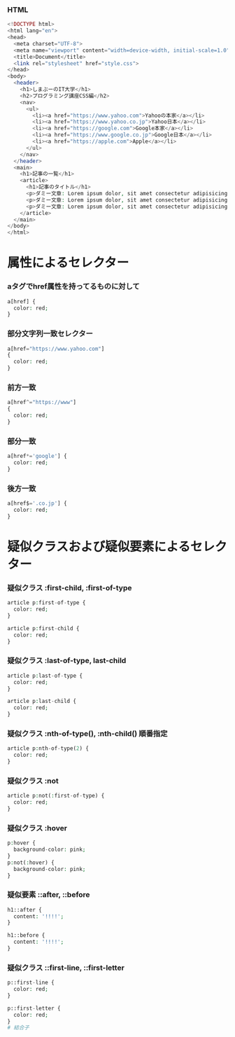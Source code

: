 ### HTML
```php
<!DOCTYPE html>
<html lang="en">
<head>
  <meta charset="UTF-8">
  <meta name="viewport" content="width=device-width, initial-scale=1.0">
  <title>Document</title>
  <link rel="stylesheet" href="style.css">
</head>
<body>
  <header>
    <h1>しまぶーのIT大学</h1>
    <h2>プログラミング講座CSS編</h2>
    <nav>
      <ul>
        <li><a href="https://www.yahoo.com">Yahooの本家</a></li>
        <li><a href="https://www.yahoo.co.jp">Yahoo日本</a></li>
        <li><a href="https://google.com">Google本家</a></li>
        <li><a href="https://www.google.co.jp">Google日本</a></li>
        <li><a href="https://apple.com">Apple</a></li>
      </ul>
    </nav>
  </header>
  <main>
    <h1>記事の一覧</h1>
    <article>
      <h1>記事のタイトル</h1>
      <p>ダミー文章: Lorem ipsum dolor, sit amet consectetur adipisicing elit. Dolor inventore, velit ut deserunt error suscipit, at voluptatum recusandae quo atque ab nam, totam eum asperiores similique ea eligendi laudantium excepturi!</p>
      <p>ダミー文章: Lorem ipsum dolor, sit amet consectetur adipisicing elit. Dolor inventore, velit ut deserunt error suscipit, at voluptatum recusandae quo atque ab nam, totam eum asperiores similique ea eligendi laudantium excepturi!</p>
      <p>ダミー文章: Lorem ipsum dolor, sit amet consectetur adipisicing elit. Dolor inventore, velit ut deserunt error suscipit, at voluptatum recusandae quo atque ab nam, totam eum asperiores similique ea eligendi laudantium excepturi!</p>
    </article>
  </main>
</body>
</html>
```
# 属性によるセレクター
### aタグでhref属性を持ってるものに対して
```php
a[href] {
  color: red;
}

```
### 部分文字列一致セレクター
```php
a[href="https://www.yahoo.com"]
{
  color: red;
}
```
### 前方一致
```php
a[href^="https://www"]
{
  color: red;
}
```
### 部分一致
```php
a[href*='google'] {
  color: red;
}
```
### 後方一致
```php
a[href$='.co.jp'] {
  color: red;
}
```
# 疑似クラスおよび疑似要素によるセレクター
### 疑似クラス :first-child, :first-of-type
```php
article p:first-of-type {
  color: red;
}
```
```php
article p:first-child {
  color: red;
}
```
### 疑似クラス :last-of-type, last-child
```php
article p:last-of-type {
  color: red;
}
```
```php
article p:last-child {
  color: red;
}
```
### 疑似クラス :nth-of-type(), :nth-child() 順番指定
```php
article p:nth-of-type(2) {
  color: red;
}
```
### 疑似クラス :not
```php
article p:not(:first-of-type) {
  color: red;
}
```
### 疑似クラス :hover
```php
p:hover {
  background-color: pink;
}
p:not(:hover) {
  background-color: pink;
}
```
### 疑似要素 ::after, ::before
```php
h1::after {
  content: '!!!!';
}
```
```php
h1::before {
  content: '!!!!';
}
```
### 疑似クラス ::first-line, ::first-letter
```php
p::first-line {
  color: red;
}
```
```php
p::first-letter {
  color: red;
}
# 結合子
```
